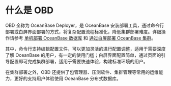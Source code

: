 # 什么是 OBD

OBD 全称为 OceanBase Deployer，是 OceanBase 安装部署工具，通过命令行部署或白屏界面部署的方式，将复杂配置流程标准化，降低集群部署难度。详细操作请参考 [单机部署 OceanBase 数据库](400.user-guide/200.start-the-oceanbase-cluster-by-using-obd.md) 和 [通过白屏部署 OceanBase 集群](200.quick-start/300.use-ui-deploy-oceanbase.md)。

其中，命令行支持编辑配置文件，可以更加灵活的进行配置调整，适用于需要深度了解 OceanBase 的用户，有一定的使用门槛；白屏界面配置简单，通过页面的引导配置即可完成集群部署，适用于需要快速体验，构建标准环境的用户。

在集群部署之外，OBD 还提供了包管理器、压测软件、集群管理等常用的运维能力，更好的支持用户体验使用 OceanBase 分布式数据库。
